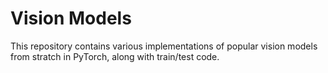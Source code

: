 # Vision Models

This repository contains various implementations of popular vision models from stratch in PyTorch, along with train/test code.